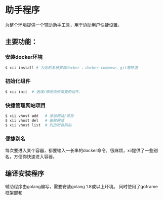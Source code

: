 # 助手程序

为整个环境提供一个辅助助手工具，用于协助用户快捷设置。



## 主要功能：
### 安装docker环境

```bash
$ xii install # 为你的系统安装docker 、docker-compose、git等环境
```

### 初始化组件

```bash
$ xii init  # 选择/修改你所需要的组件，
```

### 快捷管理网站项目

```bash
$ xii vhost add   # 添加网站/项目
$ xii vhost del   # 删除网站
$ xii vhost list  # 列出所有网站
```

### 便捷别名
每次要进入某个容器，都要输入一长串的docker命令，很麻烦，xii提供了一些别名，方便你快速进入容器。



## 编译安装程序

辅助程序由golang编写，需要安装golang 1.8或以上环境。
同时使用了goframe框架部和

```bash